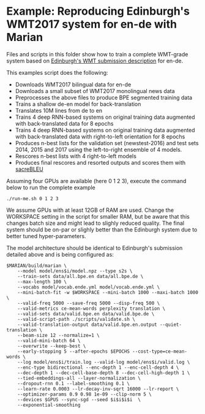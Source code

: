 # Example: Reproducing Edinburgh's WMT2017 system for en-de with Marian

Files and scripts in this folder show how to train a complete WMT-grade system
based on [Edinburgh's WMT submission description](http://www.aclweb.org/anthology/W17-4739) for en-de.

This examples script does the following:

* Downloads WMT2017 bilingual data for en-de
* Downloads a small subset of WMT2017 monolingual news data
* Preprocesses the above files to produce BPE segmented training data
* Trains a shallow de-en model for back-translation
* Translates 10M lines from de to en
* Trains 4 deep RNN-based systems on original training data augmented with back-translated data for 8 epochs
* Trains 4 deep RNN-based systems on original training data augmented with back-translated data with right-to-left orientation for 8 epochs
* Produces n-best lists for the validation set (newstest-2016) and test sets 2014, 2015 and 2017 using the left-to-right ensemble of 4 models.
* Rescores n-best lists with 4 right-to-left models
* Produces final rescores and resorted outputs and scores them with [sacreBLEU](https://github.com/mjpost/sacreBLEU)

Assuming four GPUs are available (here 0 1 2 3), execute the command below
to run the complete example

```
./run-me.sh 0 1 2 3
```

We assume GPUs with at least 12GB of RAM are used. Change the WORKSPACE setting in the script for smaller RAM, but
be aware that this changes batch size and might lead to slighly reduced quality.
The final system should be on-par or slighly better than the Edinburgh system due to better tuned hyper-parameters.

The model architecture should be identical to Edinburgh's submission detailed above and is being configured as:

```
$MARIAN/build/marian \
    --model model/ens$i/model.npz --type s2s \
    --train-sets data/all.bpe.en data/all.bpe.de \
    --max-length 100 \
    --vocabs model/vocab.ende.yml model/vocab.ende.yml \
    --mini-batch-fit -w $WORKSPACE --mini-batch 1000 --maxi-batch 1000 \
    --valid-freq 5000 --save-freq 5000 --disp-freq 500 \
    --valid-metrics ce-mean-words perplexity translation \
    --valid-sets data/valid.bpe.en data/valid.bpe.de \
    --valid-script-path ./scripts/validate.sh \
    --valid-translation-output data/valid.bpe.en.output --quiet-translation \
    --beam-size 12 --normalize=1 \
    --valid-mini-batch 64 \
    --overwrite --keep-best \
    --early-stopping 5 --after-epochs $EPOCHS --cost-type=ce-mean-words \
    --log model/ens$i/train.log --valid-log model/ens$i/valid.log \
    --enc-type bidirectional --enc-depth 1 --enc-cell-depth 4 \
    --dec-depth 1 --dec-cell-base-depth 8 --dec-cell-high-depth 1 \
    --tied-embeddings-all --layer-normalization \
    --dropout-rnn 0.1 --label-smoothing 0.1 \
    --learn-rate 0.0003 --lr-decay-inv-sqrt 16000 --lr-report \
    --optimizer-params 0.9 0.98 1e-09 --clip-norm 5 \
    --devices $GPUS --sync-sgd --seed $i$i$i$i  \
    --exponential-smoothing
```
